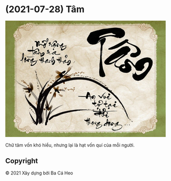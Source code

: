 # (2021-07-28) Tâm
<img src="./img/2021-07-28_001-tam.jpg?raw=true" width="512">

Chữ tâm vốn khó hiểu, nhưng lại là hạt vốn quí của mỗi người.

## Copyright
© 2021 Xây dựng bởi Ba Cá Heo
